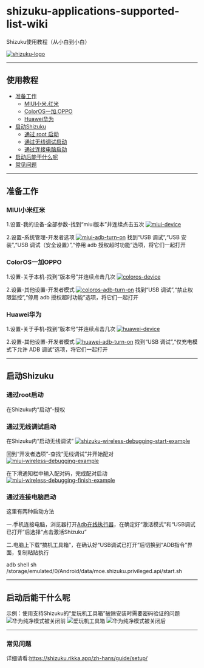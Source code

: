 # shizuku-applications-supported-list-wiki
Shizuku使用教程（从小白到小白）

[![shizuku-logo]](https://shizuku.rikka.app/)

--------------------


## 使用教程

- [准备工作](#准备工作)
  - [MIUI小米.红米](#MIUI小米红米)
  - [ColorOS一加.OPPO](#ColorOS一加OPPO)
  - [Huawei华为](#Huawei华为)
- [启动Shizuku](#启动Shizuku)
  - [通过 root 启动](#通过root启动)
  - [通过无线调试启动](#通过无线调试启动)
  - [通过连接电脑启动](#通过连接电脑启动)
- [启动后能干什么呢](#启动后能干什么呢)
- [常见问题](#常见问题)
--------------------

## 准备工作


### MIUI小米红米
1.设置-我的设备-全部参数-找到“miui版本”并连续点击五次
[![miui-device]](https://www.coolapk.com/feed/45300089)

2.设置-系统管理-开发者选项
[![miui-adb-turn-on]](https://www.coolapk.com/feed/45300089)
找到“USB 调试”,“USB 安装”,“USB 调试（安全设置）”,“停用 adb 授权超时功能”选项，将它们一起打开

### ColorOS一加OPPO
1.设置-关于本机-找到“版本号”并连续点击几次
[![coloros-device]](https://www.coolapk.com/feed/46509870)

2.设置-其他设置-开发者模式
[![coloros-adb-turn-on]](https://www.coolapk.com/feed/40627917)
找到“USB 调试”,“禁止权限监控”,“停用 adb 授权超时功能”选项，将它们一起打开

### Huawei华为
1.设置-关于手机-找到“版本号”并连续点击几次
[![huawei-device]](https://www.coolapk.com/feed/46509870)

2.设置-其他设置-开发者模式
[![huawei-adb-turn-on]](https://www.coolapk.com/feed/40627917)
找到“USB 调试”,“仅充电模式下允许 ADB 调试”选项，将它们一起打开

--------------------

## 启动Shizuku


### 通过root启动
在Shizuku内“启动”-授权

### 通过无线调试启动
在Shizuku内“启动无线调试”
[![shizuku-wireless-debugging-start-example]](https://www.coolapk.com/feed/45300089)

回到“开发者选项”-查找“无线调试”并开始配对
[![miui-wireless-debugging-example]](https://www.coolapk.com/feed/45300089)

在下滑通知栏中输入配对码，完成配对启动
[![miui-wireless-debugging-finish-example]](https://www.coolapk.com/feed/45300089)

### 通过连接电脑启动
这里有两种启动方法

一.手机连接电脑，浏览器打开[Adb在线执行器](https://adb.http.gs/ "Adb在线执行器")，在确定好“激活模式”和“USB调试已打开”后选择“点击激活Shizuku”

二.电脑上下载“搞机工具箱”，在确认好“USB调试已打开”后切换到“ADB指令”界面，复制粘贴执行

adb shell sh /storage/emulated/0/Android/data/moe.shizuku.privileged.api/start.sh

--------------------

## 启动后能干什么呢

示例：使用支持Shizuku的“爱玩机工具箱”破除安装时需要密码验证的问题
![][huawei-pure-example]
![][huawei-impure-start-example]
![][huawei-impure-finish-example]

--------------------

### 常见问题
详细请看:https://shizuku.rikka.app/zh-hans/guide/setup/


[shizuku-logo]:/image/Shizuku-logo.png "shizuku-logo"
[miui-device]:/image/miui-device.jpg "miui打开开发者选项"
[miui-adb-turn-on]:/image/miui-adb-turn-on.jpg "miui打开usb调试"
[coloros-device]:/image/coloros-device.jpeg "coloros打开开发者模式"
[coloros-adb-turn-on]:/image/coloros-adb-turn-on.jpg "coloros打开usb调试"
[huawei-device]:/image/huawei-device.jpg "华为设备打开开发者模式"
[huawei-adb-turn-on]:/image/huawei-adb-turn-on.jpg "华为设备打开usb调试"
[shizuku-wireless-debugging-start-example]:/image/shizuku-wireless-debugging-start-example.jpeg "shizuku开始无线调试"
[miui-wireless-debugging-example]:/image/miui-wireless-debugging-example.jpeg "shizuku开始无线调试"
[miui-wireless-debugging-finish-example]:/image/miui-wireless-debugging-finish-example.jpeg "shizuku开始无线调试"
[huawei-pure-example]:/image/huawei-pure-example.jpg "华为纯净模式被关闭前"
[huawei-impure-start-example]:/image/huawei-impure-start-example.jpg "爱玩机工具箱"
[huawei-impure-finish-example]:/image/huawei-impure-finish-example.jpg "华为纯净模式被关闭后"